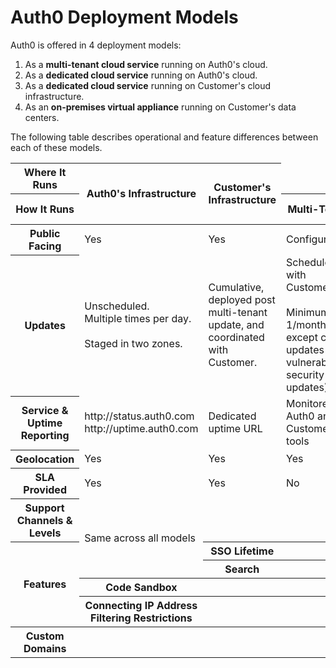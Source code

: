 # Auth0 Deployment Models

Auth0 is offered in 4 deployment models:

1. As a __multi-tenant cloud service__ running on Auth0's cloud.
2. As a __dedicated cloud service__ running on Auth0's cloud.
3. As a __dedicated cloud service__ running on Customer's cloud infrastructure.
4. As an __on-premises virtual appliance__ running on Customer's data centers.

The following table describes operational and feature differences between each of these models.

<table class="table">
    <thead>
        <tr>
            <th>Where It Runs</th>
            <th rowspan="2">Auth0's Infrastructure</th>
            <th rowspan="2">Customer's Infrastructure</th>
        </tr>
        <tr>
            <th>How It Runs</th>
            <th>Multi-Tenant</th>
            <th>Dedicated</th>
            <th>Cloud</th>
            <th>On-Premises</th>
        </tr>
    </thead>
    <tbody>
        <tr>
            <th>Public Facing</th>
            <td>Yes</td>
            <td>Yes</td>
            <td>Configurable</td>
            <td>Configurable</td>
        </tr>
        <tr>
            <th>Updates</th>
            <td>Unscheduled. <br /> Multiple times per day. <br /><br />Staged in two zones.        </td>
            <td>Cumulative, deployed post multi-tenant update, and coordinated with Customer.</td>
            <td>Scheduled with Customer. <br /><br />Minimum 1/month, except critical updates (e.g. vulnerabilities, security updates)</td>
            <td>Scheduled with Customer. <br /><br />Minimum 1/month, except critical updates (e.g. vulnerabilities, security updates)</td>
        </tr>
        <tr>
            <th>Service & Uptime Reporting</th>
            <td>http://status.auth0.com<br />http://uptime.auth0.com</td>
            <td>Dedicated uptime URL</td>
            <td>Monitored by Auth0 and Customer's tools</td>
            <td>Monitored by Auth0 and Customer's tools</td>
        </tr>
        <tr>
            <th>Geolocation</th>
            <td>Yes</td>
            <td>Yes</td>
            <td>Yes</td>
            <td>Yes</td>
        </tr>
        <tr>
            <th>SLA Provided</th>
            <td>Yes</td>
            <td>Yes</td>
            <td>No</td>
            <td>No</td>
        </tr>
        <tr>
            <th>Support Channels & Levels</th>
            <td rowspan="4">Same across all models</td>
        </tr>
        <tr>
            <th rowspan="5">Features</th>
        </tr>
        <tr>
            <th>SSO Lifetime</th>
            <th></td>
            <th></td>
            <th></td>
            <th></td>
        </tr>
        <tr>
            <th>Search</th>
            <th></td>
            <th></td>
            <th></td>
            <th></td>
        </tr>
        <tr>
            <th>Code Sandbox</th>
            <th></td>
            <th></td>
            <th></td>
            <th></td>
        </tr>
        <tr>
            <th>Connecting IP Address Filtering Restrictions</th>
            <th></td>
            <th></td>
            <th></td>
            <th></td>
        </tr>
        <tr>
            <th>Custom Domains</th>
            <th></td>
            <th></td>
            <th></td>
            <th></td>
        </tr>
    </tbody>
</table>
